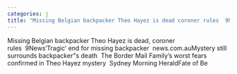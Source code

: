 ```yaml
---
categories: j
title: "Missing Belgian backpacker Theo Hayez is dead coroner rules  9News"
---
```

Missing Belgian backpacker Theo Hayez is dead, coroner rules&nbsp;&nbsp;9News‘Tragic’ end for missing backpacker&nbsp;&nbsp;news.com.auMystery still surrounds backpacker"s death&nbsp;&nbsp;The Border Mail Family’s worst fears confirmed in Theo Hayez mystery&nbsp;&nbsp;Sydney Morning HeraldFate of Be